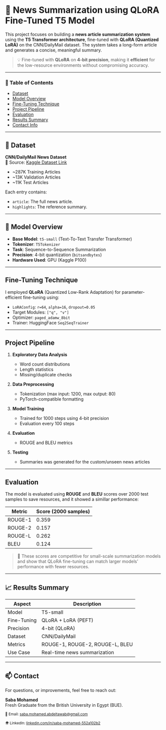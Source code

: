 # 📰 News Summarization using QLoRA Fine-Tuned T5 Model

This project focuses on building a **news article summarization system** using the **T5 Transformer architecture**, fine-tuned with **QLoRA (Quantized LoRA)** on the CNN/DailyMail dataset. The system takes a long-form article and generates a concise, meaningful summary.

> 💡 Fine-tuned with **QLoRA** on **4-bit precision**, making it **efficient** for the  low-resource environments without compromising accuracy.

---

### 📌 Table of Contents

- [Dataset](#-dataset)
- [Model Overview](#-model-overview)
- [Fine-Tuning Technique](#fine-tuning-technique)
- [Project Pipeline](#project-pipeline)
- [Evaluation](#evaluation)
- [Results Summary](#-results-summary)
- [Contact Info](#-contact)
---

## 📂 Dataset

**CNN/DailyMail News Dataset**  
📁 Source: [Kaggle Dataset Link](https://www.kaggle.com/datasets/gowrishankarp/newspaper-text-summarization-cnn-dailymail)

- ~287K Training Articles  
- ~13K Validation Articles  
- ~11K Test Articles

Each entry contains:
- `article`: The full news article.
- `highlights`: The reference summary.

---

## 🤖 Model Overview

- **Base Model**: `t5-small` (Text-To-Text Transfer Transformer)  
- **Tokenizer**: `T5Tokenizer`  
- **Task**: Sequence-to-Sequence Summarization  
- **Precision**: 4-bit quantization (`bitsandbytes`)  
- **Hardware Used**: GPU (Kaggle P100)

---

## Fine-Tuning Technique

I employed **QLoRA** (Quantized Low-Rank Adaptation) for parameter-efficient fine-tuning using:

- `LoRAConfig`: `r=64`, `alpha=16`, `dropout=0.05`  
- Target Modules: `["q", "v"]`  
- Optimizer: `paged_adamw_8bit`  
- Trainer: HuggingFace `Seq2SeqTrainer`

---

## Project Pipeline

1. **Exploratory Data Analysis**  
   - Word count distributions  
   - Length statistics  
   - Missing/duplicate checks

2. **Data Preprocessing**  
   - Tokenization (max input: 1200, max output: 80)  
   - PyTorch-compatible formatting

3. **Model Training**  
   - Trained for 1000 steps using 4-bit precision  
   - Evaluation every 100 steps

4. **Evaluation**  
   - ROUGE and BLEU metrics

5. **Testing**  
   - Summaries was generated for the custom/unseen news articles

---

## Evaluation

The model is evaluated using **ROUGE** and **BLEU** scores over 2000 test samples to save resources, and it showed a simillar performance:

| Metric   | Score (2000 samples)    |
|----------|-----------|
| ROUGE-1  | 0.359   |
| ROUGE-2  | 0.157  | 
| ROUGE-L  | 0.262  | 
| BLEU     | 0.124   |

> 🚀 These scores are competitive for small-scale summarization models and show that QLoRA fine-tuning can match larger models' performance with fewer resources.

---

## 📈 Results Summary

| Aspect         | Description                          |
|----------------|--------------------------------------|
| Model          | T5-small                             |
| Fine-Tuning    | QLoRA + LoRA (PEFT)                  |
| Precision      | 4-bit (QLoRA)                        |
| Dataset        | CNN/DailyMail                        |
| Metrics        | ROUGE-1, ROUGE-2, ROUGE-L, BLEU |
| Use Case       | Real-time news summarization         |


---

## 📫 Contact

For questions, or improvements, feel free to reach out:

**Saba Mohamed**  
Fresh Graduate from the British University in Egypt (BUE).

<sub>📧 Email: saba.mohamed.abdeltawab@gmail.com</sub>

<sub>🌍 LinkedIn: [linkedin.com/in/saba-mohamed-552a102b2](https://www.linkedin.com/in/saba-mohamed-552a102b2/)</sub>
